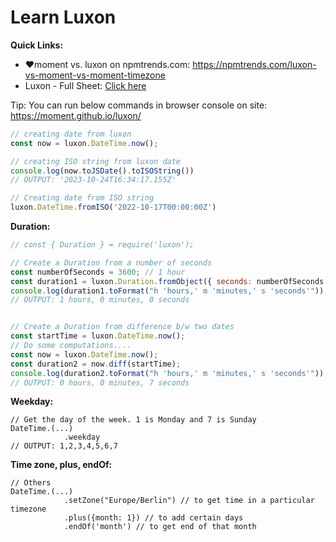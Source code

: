 # Learn Luxon

**Quick Links:**
- ❤️moment vs. luxon on npmtrends.com: https://npmtrends.com/luxon-vs-moment-vs-moment-timezone
- Luxon - Full Sheet: [Click here](https://moment.github.io/luxon/demo/global.html)

Tip: You can run below commands in browser console on site: https://moment.github.io/luxon/

```js
// creating date from luxon
const now = luxon.DateTime.now();

// creating ISO string from luxon date
console.log(now.toJSDate().toISOString())
// OUTPUT: '2023-10-24T16:34:17.155Z'

// Creating date from ISO string
luxon.DateTime.fromISO('2022-10-17T00:00:00Z')
```

**Duration:**

```js
// const { Duration } = require('luxon');

// Create a Duration from a number of seconds
const numberOfSeconds = 3600; // 1 hour
const duration1 = luxon.Duration.fromObject({ seconds: numberOfSeconds });
console.log(duration1.toFormat("h 'hours,' m 'minutes,' s 'seconds'"));
// OUTPUT: 1 hours, 0 minutes, 0 seconds


// Create a Duration from difference b/w two dates
const startTime = luxon.DateTime.now();
// Do some computations....
const now = luxon.DateTime.now();
const duration2 = now.diff(startTime);
console.log(duration2.toFormat("h 'hours,' m 'minutes,' s 'seconds'"));
// OUTPUT: 0 hours, 0 minutes, 7 seconds
```

**Weekday:**

```
// Get the day of the week. 1 is Monday and 7 is Sunday
DateTime.(...)
            .weekday
// OUTPUT: 1,2,3,4,5,6,7
```

**Time zone, plus, endOf:**

```
// Others
DateTime.(...)
            .setZone("Europe/Berlin") // to get time in a particular timezone
            .plus({month: 1}) // to add certain days
            .endOf('month') // to get end of that month
```
